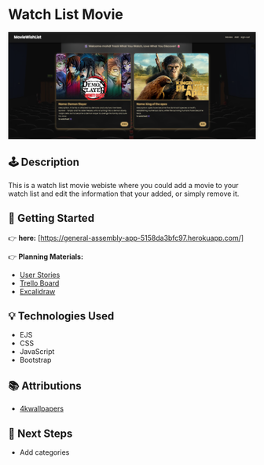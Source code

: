# Watch List Movie

![Website Screenshot](public/images/website.png)


## 🕹️ Description

This is a watch list movie webiste where you could add a movie to your watch list and edit the information that your added, or simply remove it.

## 🚀 Getting Started

👉 **here:** [https://general-assembly-app-5158da3bfc97.herokuapp.com/]

👉 **Planning Materials:**
- [User Stories](planning/user-story.txt)
- [Trello Board](https://trello.com/b/6mNvSBxE/recipe-tracker)
- [Excalidraw](/images/Excalidrew.png)


## 💡 Technologies Used

- EJS
- CSS
- JavaScript
- Bootstrap

## 📚 Attributions

- [4kwallpapers](https://4kwallpapers.com/)

## 🚧 Next Steps

- Add categories
